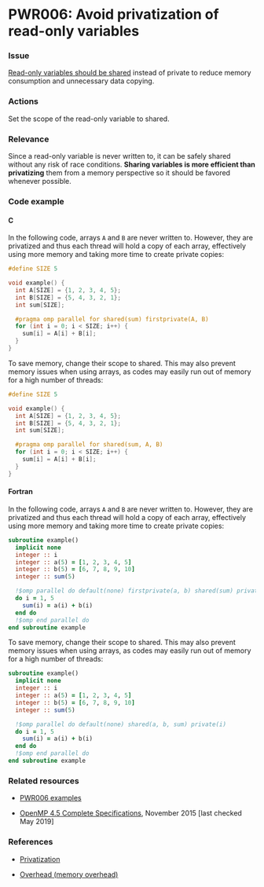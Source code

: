 # PWR006: Avoid privatization of read-only variables

### Issue

[Read-only variables should be shared](../../Glossary/Variable-scoping-in-the-context-of-OpenMP.md)
instead of private to reduce memory consumption and unnecessary data copying.

### Actions

Set the scope of the read-only variable to shared.

### Relevance

Since a read-only variable is never written to, it can be safely shared without
any risk of race conditions. **Sharing variables is more efficient than
privatizing** them from a memory perspective so it should be favored whenever
possible.

### Code example

#### C

In the following code, arrays `A` and `B` are never written to. However, they
are privatized and thus each thread will hold a copy of each array, effectively
using more memory and taking more time to create private copies:

```c
#define SIZE 5

void example() {
  int A[SIZE] = {1, 2, 3, 4, 5};
  int B[SIZE] = {5, 4, 3, 2, 1};
  int sum[SIZE];

  #pragma omp parallel for shared(sum) firstprivate(A, B)
  for (int i = 0; i < SIZE; i++) {
    sum[i] = A[i] + B[i];
  }
}
```

To save memory, change their scope to shared. This may also prevent memory
issues when using arrays, as codes may easily run out of memory for a high
number of threads:

```c
#define SIZE 5

void example() {
  int A[SIZE] = {1, 2, 3, 4, 5};
  int B[SIZE] = {5, 4, 3, 2, 1};
  int sum[SIZE];

  #pragma omp parallel for shared(sum, A, B)
  for (int i = 0; i < SIZE; i++) {
    sum[i] = A[i] + B[i];
  }
}
```

#### Fortran

In the following code, arrays `A` and `B` are never written to. However, they
are privatized and thus each thread will hold a copy of each array, effectively
using more memory and taking more time to create private copies:

```fortran
subroutine example()
  implicit none
  integer :: i
  integer :: a(5) = [1, 2, 3, 4, 5]
  integer :: b(5) = [6, 7, 8, 9, 10]
  integer :: sum(5)

  !$omp parallel do default(none) firstprivate(a, b) shared(sum) private(i)
  do i = 1, 5
    sum(i) = a(i) + b(i)
  end do
  !$omp end parallel do
end subroutine example
```

To save memory, change their scope to shared. This may also prevent memory
issues when using arrays, as codes may easily run out of memory for a high
number of threads:

```fortran
subroutine example()
  implicit none
  integer :: i
  integer :: a(5) = [1, 2, 3, 4, 5]
  integer :: b(5) = [6, 7, 8, 9, 10]
  integer :: sum(5)

  !$omp parallel do default(none) shared(a, b, sum) private(i)
  do i = 1, 5
    sum(i) = a(i) + b(i)
  end do
  !$omp end parallel do
end subroutine example
```

### Related resources

* [PWR006 examples](https://github.com/codee-com/open-catalog/tree/main/Checks/PWR006/)

* [OpenMP 4.5 Complete Specifications](https://www.openmp.org/wp-content/uploads/openmp-4.5.pdf),
November 2015 [last checked May 2019]

### References

* [Privatization](https://en.wikipedia.org/wiki/Privatization_(computer_programming))

* [Overhead (memory overhead)](https://en.wikipedia.org/wiki/Overhead_(computing))

